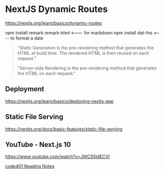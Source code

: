 # NextJS Dynamic Routes

https://nextjs.org/learn/basics/dynamic-routes

npm install remark remark-html <--- for markdown
npm install dat-fns <---- to format a date

> "Static Generation is the pre-rendering method that generates the HTML at build time. The rendered HTML is then reused on each request."

> "Server-side Rendering is the pre-rendering method that generates the HTML on each request."

## Deployment

https://nextjs.org/learn/basics/deploying-nextjs-app

## Static File Serving

https://nextjs.org/docs/basic-features/static-file-serving

## YouTube - Next.js 10

https://www.youtube.com/watch?v=JWCS5IdECVI

[code401 Reading Notes](../401Python/code401Table.md)
